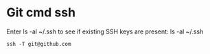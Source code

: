# Git cmd ssh

Enter ls -al ~/.ssh to see if existing SSH keys are present:
    ls -al ~/.ssh


    ssh -T git@github.com
